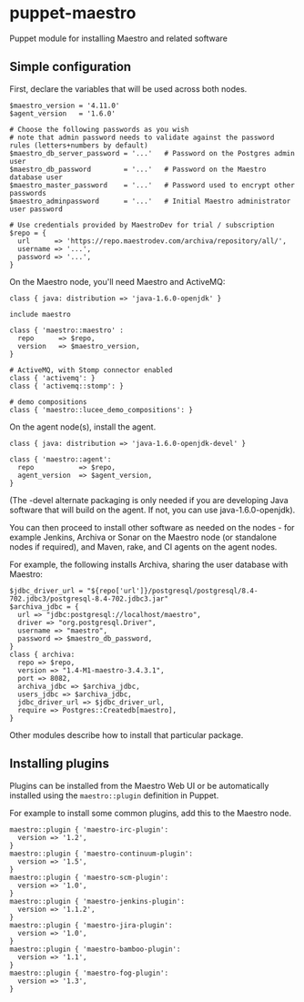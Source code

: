 puppet-maestro
==============

Puppet module for installing Maestro and related software

Simple configuration
--------------------

First, declare the variables that will be used across both nodes.

    $maestro_version = '4.11.0'
    $agent_version   = '1.6.0'
    
    # Choose the following passwords as you wish  
    # note that admin password needs to validate against the password rules (letters+numbers by default)
    $maestro_db_server_password = '...'   # Password on the Postgres admin user
    $maestro_db_password        = '...'   # Password on the Maestro database user
    $maestro_master_password    = '...'   # Password used to encrypt other passwords
    $maestro_adminpassword      = '...'   # Initial Maestro administrator user password
    
    # Use credentials provided by MaestroDev for trial / subscription
    $repo = {
      url      => 'https://repo.maestrodev.com/archiva/repository/all/',
      username => '...',
      password => '...',
    }


On the Maestro node, you'll need Maestro and ActiveMQ:

    class { java: distribution => 'java-1.6.0-openjdk' }

    include maestro

    class { 'maestro::maestro' :
      repo      => $repo,
      version   => $maestro_version,
    }

    # ActiveMQ, with Stomp connector enabled
    class { 'activemq': }
    class { 'activemq::stomp': }

    # demo compositions
    class { 'maestro::lucee_demo_compositions': }


On the agent node(s), install the agent.

    class { java: distribution => 'java-1.6.0-openjdk-devel' }

    class { 'maestro::agent':
      repo           => $repo,
      agent_version  => $agent_version,
    }


(The -devel alternate packaging is only needed if you are developing Java
software that will build on the agent. If not, you can use
java-1.6.0-openjdk).

You can then proceed to install other software as needed on the nodes - for
example Jenkins, Archiva or Sonar on the Maestro node (or standalone nodes if
required), and Maven, rake, and CI agents on the agent nodes.

For example, the following installs Archiva, sharing the user database with
Maestro:

    $jdbc_driver_url = "${repo['url']}/postgresql/postgresql/8.4-702.jdbc3/postgresql-8.4-702.jdbc3.jar"
    $archiva_jdbc = {
      url => "jdbc:postgresql://localhost/maestro",
      driver => "org.postgresql.Driver",
      username => "maestro",
      password => $maestro_db_password,
    }
    class { archiva:
      repo => $repo,
      version => "1.4-M1-maestro-3.4.3.1",
      port => 8082,
      archiva_jdbc => $archiva_jdbc,
      users_jdbc => $archiva_jdbc,
      jdbc_driver_url => $jdbc_driver_url,
      require => Postgres::Createdb[maestro],
    }


Other modules describe how to install that particular package.

Installing plugins
------------------
Plugins can be installed from the Maestro Web UI or be automatically installed using the `maestro::plugin` definition in Puppet.

For example to install some common plugins, add this to the Maestro node.

    maestro::plugin { 'maestro-irc-plugin':
      version => '1.2',
    }
    maestro::plugin { 'maestro-continuum-plugin':
      version => '1.5',
    }
    maestro::plugin { 'maestro-scm-plugin':
      version => '1.0',
    }
    maestro::plugin { 'maestro-jenkins-plugin':
      version => '1.1.2',
    }
    maestro::plugin { 'maestro-jira-plugin':
      version => '1.0',
    }
    maestro::plugin { 'maestro-bamboo-plugin':
      version => '1.1',
    }
    maestro::plugin { 'maestro-fog-plugin':
      version => '1.3',
    }

